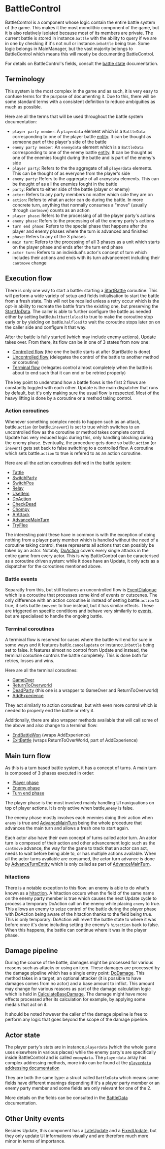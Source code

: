 # BattleControl
BattleControl is a component whose logic contain the entire battle system of the game. This makes it the most monolithic component of the game, but it is also relatively isolated because most of its members are private. The current battle is stored in instance.`battle` with the ability to query if we are in one by checking if it's not null or instance.`inbattle` being true. Some logic belongs in MainManager, but the vast majority belongs to BattleControl which means this will mostly be documenting BattleControl.

For details on BattleControl's fields, consult the [battle state](Battle%20state.md) documentation. 

## Terminology
This system is the most complex in the game and as such, it is very easy to confuse terms for the purpose of documenting it. Due to this, there will be some standard terms with a consistent definition to reduce ambiguities as much as possible.

Here are all the terms that will be used throughout the battle system documentation:

- `player party member`: A `playerdata` element which is a `BattleData` corresponding to one of the player battle [entity](../Entities/Entity.md). It can be thought as someone part of the player's side of the battle
- `enemy party member`: An `enemydata` element which is a `BattleData` corresponding to one of the enemy battle [entity](../Entities/Entity.md). It can be thought as one of the enemies fought during the battle and is part of the enemy's side
- `player party`: Refers to the the aggregate of all `playerdata` elements. This can be thought of as everyone from the player's side
- `enemy party`: Refers to the aggregate of all `enemydata` elements. This can be thought of as all the enemies fought in the battle
- `party`: Refers to either side of the battle (player or enemy)
- `actor`: Refers to any party members no matter which side they are on
- `action`: Refers to what an actor can do during the battle. In more concrete turn, anything that normally consumes a "move" (usually through `cantmove`) counts as an action
- `player phase`: Refers to the processing of all the player party's actions
- `enemy phase`: Refers to the processing of all the enemy party's actions
- `turn end phase`: Refers to the special phase that happens after the player and enemy phases where the turn is advanced and finished
- `phase`: Refers to any of the 3 phases
- `main turn`: Refers to the processing of all 3 phases as a unit which starts on the player phase and ends after the turn end phase
- `actor turn`: Refers to an individual's actor's concept of turn which includes their actions and ends with its turn advancement including their `cantmove` change

## Execution flow
There is only one way to start a battle: starting a [StartBattle](StartBattle.md) coroutine. This will perform a wide variety of setup and fields initialisation to start the battle from a fresh state. This will not be recalled unless a retry occur which is the opt-in ability to recreate the battle from the existing one, but preserving the [StartUpData](StartUpData.md). The caller is able to further configure the battle as needed either by setting battle.`haltbattleload` to true to make the coroutine stop early or by yielding on battle.`halfload` to wait the coroutine stops later on on the caller side and configure it that way.

After the battle is fully started (which may include enemy actions), [Update](Battle%20flow/Update.md) takes over. From there, its flow can be in one of 3 states from now one:

- [Controlled flow](Battle%20flow/Update.md#controlled-flow) (the one the battle starts at after StartBattle is done)
- [Uncontrolled flow](Battle%20flow/Update.md#uncontrolled-flow) (delegates the control of the battle to another method or coroutine)
- [Terminal flow](Battle%20flow/Update.md#terminal-flow) (relegates control almost completely when the battle is about to end such that it can end or be retried properly)

The key point to understand how a battle flows is the first 2 flows are constantly toggled with each other. Update is the main dispatcher that runs by default, but it's only making sure the usual flow is respected. Most of the heavy lifting is done by a coroutine or a method taking control.

### Action coroutines
Whenever something complex needs to happen such as an attack, battle.`action` (or battle.`inevent`) is set to true which switches to an uncontrolled flow as the coroutine or method takes complete control. Update has very reduced logic during this, only handling blocking during the enemy phase. Eventually, the procedure gets done so battle.`action` (or `inevent`) gets set back to false switching to a controlled flow. A coroutine which sets battle.`action` to true is refered to as an action coroutine.

Here are all the action coroutines defined in the battle system:

- [Tattle](Battle%20flow/Action%20coroutines/Tattle.md)
- [SwitchParty](Battle%20flow/Action%20coroutines/SwitchParty.md)
- [SwitchPos](Battle%20flow/Action%20coroutines/SwitchPos.md)
- [Relay](Battle%20flow/Action%20coroutines/Relay.md)
- [UseItem](Battle%20flow/Action%20coroutines/UseItem.md)
- [DoAction](Battle%20flow/Action%20coroutines/DoAction.md)
- [CheckDead](Battle%20flow/Action%20coroutines/CheckDead.md)
- [Chompy](Battle%20flow/Action%20coroutines/Chompy.md)
- [AIAttack](Battle%20flow/Action%20coroutines/AIAttack.md)
- [AdvanceMainTurn](Battle%20flow/Action%20coroutines/AdvanceMainTurn.md)
- [TryFlee](Battle%20flow/Action%20coroutines/TryFlee.md)

The interesting point these have in common is with the exception of doing nothing from a player party member which is handled without the need of a coroutine taking control, these represents all actions that can possibly be taken by an actor. Notably, [DoAction](Battle%20flow/Action%20coroutines/DoAction.md) covers every single attacks in the entire game from every actor. This is why BattleControl can be caracterised as a coroutine driven system: while it does have an Update, it only acts as a dispatcher for the coroutines mentioned above.

### Battle events
Separatly from this, but still features an uncontrolled flow is [EventDialogue](Battle%20flow/EventDialogue.md) which is a coroutine that processes some kind of events or cutscenes. The only difference with an action coroutine is instead of setting battle.`action` to true, it sets battle.`inevent` to true instead, but it has similar effects. These are triggered on specific conditions and behave very similarily to [events](../Enums%20and%20IDs/Events.md), but are specialised to handle the ongoing battle.

### Terminal coroutines
A terminal flow is reserved for cases where the battle will end for sure in some ways and it features battle.`cancelupdate` or instance.`inbattle` being set to false. It features almost no control from Update and instead, the terminal coroutine controls the battle completely. This is done both for retries, losses and wins.

Here are all the terminal coroutines:

- [GameOver](Battle%20flow/Terminal%20coroutines/GameOver.md)
- [ReturnToOverworld](Battle%20flow/Terminal%20coroutines/ReturnToOverworld.md)
- [DeadParty](Battle%20flow/Terminal%20coroutines/DeadParty.md) (this one is a wrapper to GameOver and ReturnToOverworld)
- [AddExperience](Battle%20flow/Terminal%20coroutines/AddExperience.md)

They act similarly to action coroutines, but with even more control which is needed to properly end the battle or retry it.

Additionally, there are also wrapper methods available that will call some of the above and also change to a terminal flow:

- [EndBattleWon](Battle%20flow/EndBattleWon.md) (wraps AddExperience)
- [ExitBattle](Battle%20flow/ExitBattle.md) (wraps ReturnToOverWorld, part of AddExperience)

## Main turn flow
As this is a turn based battle system, it has a concept of turns. A main turn is composed of 3 phases executed in order:

- [Player phase](Battle%20flow/Update.md#player-phase)
- [Enemy phase](Battle%20flow/Update.md#enemies-phase)
- [Turn end phase](Battle%20flow/Update.md#turn-end-phase)

The player phase is the most involved mainly handling UI naviguations on top of player actions. It is only active when battle,`enemy` is false.

The enemy phase mostly involves each enemies doing their action when `enemy` is true and [AdvanceMainTurn](Battle%20flow/Action%20coroutines/AdvanceMainTurn.md) being the whole procedure that advances the main turn and allows a fresh one to start again.

Each actor also have their own concept of turns called actor turn. An actor turn is composed of their action and other advancement logic such as the `cantmove` advance, the way for the game to track that an actor can act, needs to wait before being able to, or has multiple actions available. When all the actor turns available are consumed, the actor turn advance is done by [AdvanceTurnEntity](Actors%20states/AdvanceTurnEntity.md) which is only called as part of [AdvanceMainTurn](Battle%20flow/Action%20coroutines/AdvanceMainTurn.md).

### hitactions
There is a notable exception to this flow: an enemy is able to do what's known as a [hitaction](Battle%20flow/Update.md#enemies-hitaction). A hitaction occurs when the field of the same name on the enemy party member is true which causes the next Update cycle to process a temporary DoAction call on the enemy while placing `enemy` to true. This allows an enemy to seize control of the battle during the player phase with DoAction being aware of the hitaction thanks to the field being true. This is only temporary: DoAction will revert the battle state to where it was before once it's done including setting the enemy's `hitaction` back to false. When this happens, the battle can continue where it was in the player phase.

## Damage pipeline
During the course of the battle, damages might be processed for various reasons such as attacks or using an item. These damages are processed by the damage pipeline which has a single entry point: [DoDamage](Damage%20pipeline/DoDamage.md). This method takes in a target, an optional attacker (it is possible to have damages comes from no actor) and a base amount to inflict. This amount may change for various reasons as part of the damage calculation logic which is held in [CalculateBaseDamage](Damage%20pipeline/CalculateBaseDamage.md). The damage might have more effects processed after its calculation for example, by applying some medals that act on it.

It should be noted however the caller of the damage pipeline is free to perform any logic that goes beyond the scope of the damage pipeline.

## Actor state
The player party's stats are in instance.`playerdata` (which the whole game uses elsewhere in various places) while the enemy party's are specifically inside BattleControl and is called `enemydata`.  The `playerdata` array has complex addressing methods, more info can be found at the [`playerdata` addressing documentation](playerdata%20addressing.md)

They are both the same type: a struct called `BattleData` which means some fields have different meanings depending if it's a player party member or an enemy party member and some fields are only relevant for one of the 2.

More details on the fields can be consulted in the [BattleData](Actors%20states/BattleData.md) documentation.

## Other Unity events
Besides Update, this component has a [LateUpdate](Visual%20rendering/LateUpdate.md) and a [FixedUpdate](Visual%20rendering/FixedUpdate.md), but they only update UI informations visually and are therefore much more minor in terms of importance.
